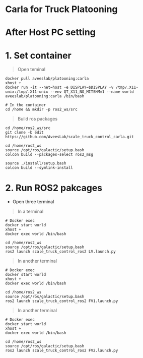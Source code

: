# Carla for Truck Platooning

# After Host PC setting

# 1. Set container
> Open teminal
```
docker pull aveeslab/platooning:carla
xhost +
docker run -it --net=host -e DISPLAY=$DISPLAY -v /tmp/.X11-unix:/tmp/.X11-unix --env QT_X11_NO_MITSHM=1 --name world aveeslab/platooning:carla /bin/bash

# In the container
cd /home && mkdir -p ros2_ws/src
```
> Build ros packages
```
cd /home/ros2_ws/src
git clone -b edit https://github.com/AveesLab/scale_truck_control_carla.git
```
```
cd /home/ros2_ws
source /opt/ros/galactic/setup.bash
colcon build --packages-select ros2_msg

source ./install/setup.bash
colcon build --symlink-install
```
# 2. Run ROS2 pakcages
- Open three terminal
> In a terminal
```
# Docker exec
docker start world
xhost +
docker exec world /bin/bash
```
```
cd /home/ros2_ws
source /opt/ros/galactic/setup.bash
ros2 launch scale_truck_control_ros2 LV.launch.py
```
> In another terminal
```
# Docker exec
docker start world
xhost +
docker exec world /bin/bash
```
```
cd /home/ros2_ws
source /opt/ros/galactic/setup.bash
ros2 launch scale_truck_control_ros2 FV1.launch.py
```
> In another terminal
```
# Docker exec
docker start world
xhost +
docker exec world /bin/bash
```
```
cd /home/ros2_ws
source /opt/ros/galactic/setup.bash
ros2 launch scale_truck_control_ros2 FV2.launch.py
```


